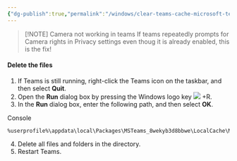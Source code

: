 ```yaml
---
{"dg-publish":true,"permalink":"/windows/clear-teams-cache-microsoft-teams/","title":"Clear Teams cache - Microsoft Teams","tags":["clippings","public"],"noteIcon":"1"}
---
```



> [!NOTE] Camera not working in teams
If teams repeatedly prompts for Camera rights in Privacy settings even thoug it is already enabled, this is the fix!


#### Delete the files

1. If Teams is still running, right-click the Teams icon on the taskbar, and then select **Quit**.
2. Open the **Run** dialog box by pressing the Windows logo key ![](https://learn.microsoft.com/en-us/microsoftteams/troubleshoot/teams-administration/media/clear-teams-cache/windows-logo-key.png) +R.
3. In the **Run** dialog box, enter the following path, and then select **OK**.

Console 

```
%userprofile%\appdata\local\Packages\MSTeams_8wekyb3d8bbwe\LocalCache\Microsoft\MSTeams
```
4. Delete all files and folders in the directory.
5. Restart Teams.